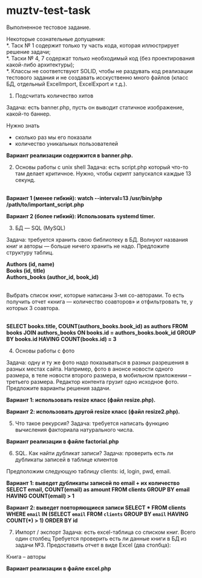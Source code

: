# muztv-test-task
Выполненное тестовое задание. 

Некоторые сознательные допущения:<br>
*. Таск № 1 содержит только ту часть кода, которая иллюстрирует решение задачи;<br>
*. Таски № 4, 7 содержат только необходимый код (без проектирования какой-либо архитектуры);<br>
*. Классы не соответствуют SOLID, чтобы не раздувать код реализации тестового задания и не создавать исскуственно много файлов (класс БД, отдельный ExcelImport, ExсelExport и т.д.).<br>

1. Подсчитать количество хитов

Задача: есть banner.php, пусть он выводит статичное изображение, какой-то баннер. 

Нужно знать
- сколько раз мы его показали
- количество уникальных пользователей

<b>Вариант реализации содержится в banner.php.</b>

2. Основы работы с unix shell
Задача: есть script.php который что-то там делает критичное. Нужно, чтобы скрипт запускался каждые 13 секунд. 
<br>
<b>Вариант 1 (менее гибкий):
watch --interval=13 /usr/bin/php /path/to/important_script.php
  
Вариант 2 (более гибкий):
Использовать systemd timer.</b>

3. БД — SQL (MySQL)

Задача: требуется хранить свою библиотеку в БД. Волнуют названия книг и авторы — больше ничего хранить не надо. Предложите структуру таблиц.

<b>
Authors (id, name)<br>
Books (id, title)<br>
Authors_books (author_id, book_id)</b><br>
<br>

Выбрать список книг, которые написаны 3-мя со-авторами. То есть получить отчет «книга — количество соавторов» и отфильтровать те, у которых 3 соавтора.

<br>
<b>
SELECT books.title, COUNT(authors_books.book_id) as authors FROM books
JOIN authors_books ON books.id = authors_books.book_id
GROUP BY books.id HAVING COUNT(books.id) = 3</b>

<br>

4. Основы работы с фото

Задача: одну и ту же фото надо показываться в разных разрешения в разных местах сайта. Например, фото в анонсе новости одного размера, в теле новости второго размера, в мобильном приложении – третьего размера. Редактор контента грузит одно исходное фото. Предложите варианты решения задачи.<br>

<b>Вариант 1: использовать resize класс (файл resize.php).
  
Вариант 2: использовать другой resize класс (файл resize2.php).</b>

5. Что такое рекурсия?
Задача: требуется написать функцию вычисления факториала натурального числа.

<b>Вариант реализации в файле factorial.php</b>

6. SQL. Как найти дубликат записи?
Задача: проверить есть ли дубликаты записей в таблице клиентов

Предположим следующую таблицу clients: id, login, pwd, email.

<b>Вариант 1: выведет дубликаты записей по email + их количество
SELECT email, COUNT(email) as amount FROM clients GROUP BY email HAVING COUNT(email) > 1
  
Вариант 2: выведет повторяющиеся записи
SELECT * FROM clients WHERE `email` IN (SELECT `email` FROM `clients` GROUP BY `email` HAVING COUNT(*) > 1) ORDER BY id</b>

7. Импорт / экспорт
Задача: есть excel-таблица со списком книг. Всего один столбец
Требуется проверить есть ли данные книги в БД из задачи №3.
Предоставить отчет в виде Excel (два столбца):

Книга – авторы 

<b>Вариант реализации в файле excel.php</b>
